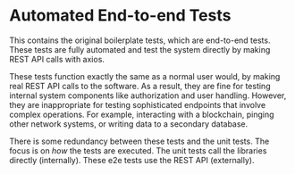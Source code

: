 # Automated End-to-end Tests

This contains the original boilerplate tests, which are end-to-end tests. These tests are fully automated and test the system directly by making REST API calls with axios.

These tests function exactly the same as a normal user would, by making real REST API calls to the software. As a result, they are fine for testing internal system components like authorization and user handling. However, they are inappropriate for testing sophisticated endpoints that involve complex operations. For example, interacting with a blockchain, pinging other network systems, or writing data to a secondary database.

There is some redundancy between these tests and the unit tests. The focus is on *how* the tests are executed. The unit tests call the libraries directly (internally). These e2e tests use the REST API (externally).

